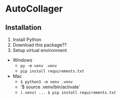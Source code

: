 # AutoCollager

## Installation
1. Install Python
2. Download this package??
3. Setup virtual environment
  - Windows
    - `py -m venv .venv`
    - `pip install requirements.txt`
  - Mac
    - `$ python3 -m venv .venv`
    - '$ source .venv/bin/activate`
    - `(.venv) ... $ pip install requirements.txt`
